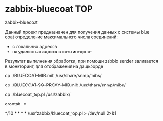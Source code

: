 # zabbix-bluecoat TOP 
zabbix-bluecoat

Данный проект предназначен для получения данных с системы blue coat определение максимального числа соединений:
- с локальных адресов
- на удаленные адреса в сети интернет

Результат выполнения обработки, при помощи zabbix sender заливается в мониторинг, для отображения на дащьборде


cp ./BLUECOAT-MIB.mib /usr/share/snmp/mibs/

cp ./BLUECOAT-SG-PROXY-MIB.mib /usr/share/snmp/mibs/

cp ./bluecoat_top.pl /usr/zabbix/

crontab -e

*/10    *  *  *  *    /usr/zabbix/bluecoat_top.pl > /dev/null 2>&1

